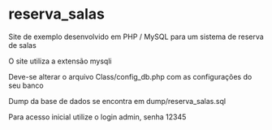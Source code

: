 # reserva_salas
Site de exemplo desenvolvido em PHP / MySQL para um sistema de reserva de salas

O site utiliza a extensão mysqli

Deve-se alterar o arquivo Class/config_db.php com as configurações do seu banco

Dump da base de dados se encontra em dump/reserva_salas.sql

Para acesso inicial utilize o login admin, senha 12345

